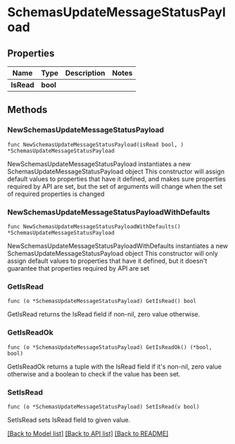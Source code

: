 # SchemasUpdateMessageStatusPayload

## Properties

Name | Type | Description | Notes
------------ | ------------- | ------------- | -------------
**IsRead** | **bool** |  | 

## Methods

### NewSchemasUpdateMessageStatusPayload

`func NewSchemasUpdateMessageStatusPayload(isRead bool, ) *SchemasUpdateMessageStatusPayload`

NewSchemasUpdateMessageStatusPayload instantiates a new SchemasUpdateMessageStatusPayload object
This constructor will assign default values to properties that have it defined,
and makes sure properties required by API are set, but the set of arguments
will change when the set of required properties is changed

### NewSchemasUpdateMessageStatusPayloadWithDefaults

`func NewSchemasUpdateMessageStatusPayloadWithDefaults() *SchemasUpdateMessageStatusPayload`

NewSchemasUpdateMessageStatusPayloadWithDefaults instantiates a new SchemasUpdateMessageStatusPayload object
This constructor will only assign default values to properties that have it defined,
but it doesn't guarantee that properties required by API are set

### GetIsRead

`func (o *SchemasUpdateMessageStatusPayload) GetIsRead() bool`

GetIsRead returns the IsRead field if non-nil, zero value otherwise.

### GetIsReadOk

`func (o *SchemasUpdateMessageStatusPayload) GetIsReadOk() (*bool, bool)`

GetIsReadOk returns a tuple with the IsRead field if it's non-nil, zero value otherwise
and a boolean to check if the value has been set.

### SetIsRead

`func (o *SchemasUpdateMessageStatusPayload) SetIsRead(v bool)`

SetIsRead sets IsRead field to given value.



[[Back to Model list]](../README.md#documentation-for-models) [[Back to API list]](../README.md#documentation-for-api-endpoints) [[Back to README]](../README.md)


